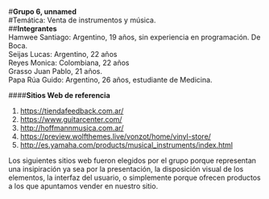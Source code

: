 #**Grupo 6, unnamed**\
#Temática: Venta de instrumentos y música.\
##**Integrantes**\
Hamwee Santiago: Argentino, 19 años, sin experiencia en programación. De Boca.\
Seijas Lucas: Argentino, 22 años\
Reyes Monica: Colombiana, 22 años\
Grasso Juan Pablo, 21 años.\
Papa Rúa Guido: Argentino, 26 años, estudiante de Medicina.

####**Sitios Web de referencia**
1) https://tiendafeedback.com.ar/
2) https://www.guitarcenter.com/
3) http://hoffmannmusica.com.ar/
4) https://preview.wolfthemes.live/vonzot/home/vinyl-store/
5) http://es.yamaha.com/products/musical_instruments/index.html

Los siguientes sitios web fueron elegidos por el grupo porque representan una insipiración ya sea por la presentación, la disposición visual de los elementos, la interfaz del usuario, o simplemente porque ofrecen productos a los que apuntamos vender en nuestro sitio.
